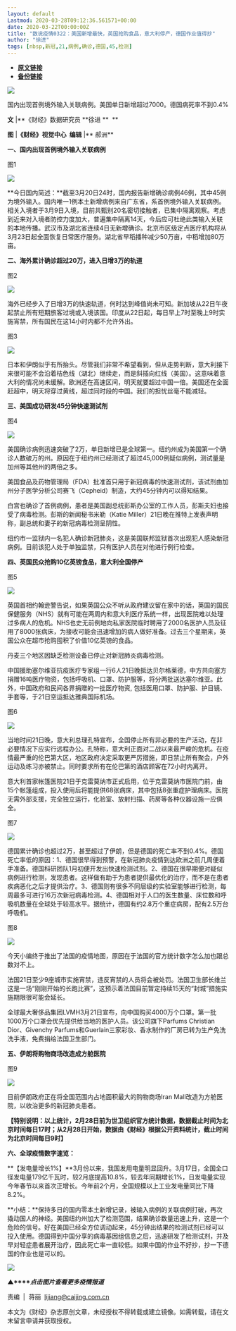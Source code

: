 ```yaml
---
layout: default
Lastmod: 2020-03-28T09:12:36.561571+00:00
date: 2020-03-22T00:00:00Z
title: "数说疫情0322：美国新增最快，英国抢购食品，意大利停产，德国作业值得抄"
author: "徐进"
tags: [nbsp,新冠,21,病例,确诊,德国,45,检测]
---
```


* [**原文链接**](https://mp.weixin.qq.com/s/tUytYKmSTXl_CeDzwgEaPg)
* [**备份链接**](http://archive.today/ewCYF)


![](/images/post/77e6cfb5c7ef66e00d9bd04f74961594.jpg)

国内出现首例境外输入关联病例。美国单日新增超过7000。德国病死率不到0.4%

**文** |**《财经》数据研究员 **徐进 **  **

**图** |**《财经》视觉中心  编辑** |** 郝洲**

**一、国内出现首例境外输入关联病例**

图1

![](/images/post/7fd0ff894d844523a1734160c6f9fbb8.jpg)

**今日国内简述：**截至3月20日24时，国内报告新增确诊病例46例，其中45例为境外输入。国内唯一1例本土新增病例来自广东省，系首例境外输入关联病例。相关入境者于3月9日入境，目前共甄别20名密切接触者，已集中隔离观察。考虑到近来对入境者防控力度加大，普遍集中隔离14天，今后应可杜绝此类输入关联的本地传播。武汉市及湖北省连续4日无新增确诊。北京市区级定点医疗机构将从3月23日起全面恢复日常医疗服务。湖北省早稻播种减少50万亩，中稻增加80万亩。

**二、海外累计确诊超过20万，进入日增3万的轨道**

图2

![](/images/post/6fb8a7b646664bd4188a867d0b67a767.jpg)

海外已经步入了日增3万的快速轨道，何时达到峰值尚未可知。新加坡从22日午夜起禁止所有短期旅客过境或入境该国。印度从22日起，每日早上7时至晚上9时实施宵禁，所有国民在这14小时内都不允许外出。

图3

![](/images/post/657013f37b7deb06804c4ffdf96c98eb.jpg)

日本和伊朗似乎有所抬头。尽管我们非常不希望看到，但从走势判断，意大利接下来很可能不会沿着桔色线（湖北）继续走，而是斜插向红线（美国）。这意味着意大利的情况尚未缓解。欧洲还在高速区间，明天就要超过中国一倍。美国还在全面赶超中，明天将穿过黄线，超过同时段的中国。我们的担忧丝毫不能减轻。

**三、美国成功研发45分钟快速测试剂**

图4

![](/images/post/c9f7054f157d6599e3235f2277a06c84.jpg)

美国确诊病例迅速突破了2万，单日新增已是全球第一。纽约州成为美国第一个确诊人数破万的州。原因在于纽约州已经测试了超过45,000例疑似病例，测试量是加州等其他州的两倍之多。

美国食品及药物管理局（FDA）批准首只用于新冠病毒的快速测试剂，该试剂由加州分子医学分析公司赛飞（Cepheid）制造，大约45分钟内可以得知结果。

白宫也确诊了首例病例，患者是美国副总统彭斯办公室的工作人员，彭斯夫妇也接受了病毒检测。彭斯的新闻秘书米勒（Katie Miller）21日晚在推特上发表声明称，副总统和妻子的新冠病毒检测呈阴性。

纽约市一监狱内一名犯人确诊新冠肺炎，这是美国联邦监狱首次出现犯人感染新冠病例。目前该犯人处于单独监禁，只有医护人员在对他进行例行检查。

**四、英国民众抢购10亿英镑食品，意大利全国停产**

图5

![](/images/post/b294749598259140ddb133d5b6863893.jpg)

英国首相约翰逊警告说，如果英国公众不听从政府建议留在家中的话，英国的国民保健服务（NHS）就有可能在两周内和意大利医疗系统一样，出现医院难以处理过多病人的危机。NHS也史无前例地向私家医院临时聘用了2000名医护人员及征用了8000张病床，为接收可能会迅速增加的病人做好准备。过去三个星期来，英国公众在超市抢购囤积了价值10亿英镑的食品。

丹麦三个地区因缺乏检测设备已停止对新冠肺炎病毒检测。

中国援助塞尔维亚抗疫医疗专家组一行6人21日晚抵达贝尔格莱德，中方共向塞方捐赠16吨医疗物资，包括呼吸机、口罩、防护服等，将分两批送达塞尔维亚。此外，中国政府和民间各界捐赠的一批医疗物资, 包括医用口罩、防护服、护目镜、手套等，于21日空运抵达雅典国际机场。

图6

![](/images/post/fdc209171626e2780838041e446bdc8f.jpg)

当地时间21日晚，意大利总理孔特宣布，全国停止所有非必要的生产活动，在非必要情况下应实行远程办公。孔特称，意大利正面对二战以来最严峻的危机。在疫情最严重的伦巴第大区，地区政府决定采取更严厉措施，即日禁止所有聚会，户外运动及练习亦被禁止。同时要求所有在伦巴第的酒店顾客在72小时内离开。

意大利首家帐篷医院21日于克雷莫纳市正式启用，位于克雷莫纳市医院门前，由15个帐篷组成，投入使用后将能提供68张病床，其中包括8张重症护理病床。医院无需外部支援，完全独立运行，化验室、放射扫描、药房等各种仪器设施一应俱全。

图7

![](/images/post/d059e8f31bae7dcdd4dd9c4c3cce3967.jpg)

德国累计确诊也超过2万，甚至超过了伊朗，但是德国的死亡率不到0.4%。德国死亡率低的原因：1、德国很早得到预警，在新冠肺炎疫情到达欧洲之前几周便着手准备。德国科研团队1月初便开发出快速检测试剂。2、德国在很早期便对疑似病例进行检测，发现患者。这样做有助于为患者提供最优化的治疗，而不是在患者疾病恶化之后才提供治疗。3、德国则有很多不同层级的实验室能够进行检测，每周最多可进行16万次新冠病毒检测。4、德国相对于人口的医生数量、床位数和呼吸机数量在全球处于较高水平。据统计，德国有约2.8万个重症病房，配有2.5万台呼吸机。

图8

![](/images/post/05f1398d6300666b23a9d6c1bec3cf5a.jpg)

今天小编终于推出了法国的疫情地图，原因在于法国的官方统计数字怎么加也跟总数对不上。

法国21日至少9座城市实施宵禁，违反宵禁的人员将会被处罚。法国卫生部长维兰这是一场“刚刚开始的长跑比赛”，这预示着法国目前暂定持续15天的“封城”措施实施期限很可能会延长。

全球最大奢侈品集团LVMH3月21日宣布，向中国购买4000万个口罩。第一批1000万个口罩会优先提供给当地的医护人员。该公司旗下Parfums Christian Dior、Givenchy Parfums和Guerlain三家彩妆、香水制作的厂房已转为生产免洗洗手液，免费捐给法国卫生部门。

**五、伊朗将购物商场改造成方舱医院**

图9

![](/images/post/d647990e4849ba91ee793a69c5e4b1af.jpg)

目前伊朗政府正在将全国范围内占地面积最大的购物商场Iran Mall改造为方舱医院，以收治更多的新冠肺炎患者。

**【特别说明：以上统计，2月28日前为世卫组织官方统计数据，数据截止时间为北京时间每日17时；从2月28日开始，数据由《财经》根据公开资料统计，截止时间为北京时间每日9时】**

**六、全球疫情数字速览：**

**【发电量增长1%】**3月份以来，我国发用电量明显回升。3月17日，全国全口径发电量179亿千瓦时，较2月底提高10.8%，较去年同期增长1%，日发电量实现今年春节以来首次正增长。今年前2个月，全国规模以上工业发电量同比下降8.2%。

**小结：**保持多日的国内零本土新增记录，被输入病例的关联病例打破，再次撬动国人的神经。美国纽约州加大了检测范围，结果确诊数量迅速上升，这是一个危险的信号。好在美国已经全方位调动起来，45分钟出结果的检测试剂已经可以投入使用。德国得到中国分享的病毒基因组信息之后，迅速研发了检测试剂，并及早对轻症患者展开治疗，因此死亡率一直较低。如果中国的作业不好抄，抄一下德国的作业也是可以的。

[![](/images/post/4d24a5670c9a87791ea8b757d030c0d3.jpg)](https://mp.weixin.qq.com/mp/homepage?__biz=MjM5NDU5NTM4MQ==&hid=29&sn=21c0f34c737748fe3b2c372bb40ae622)  

**▲****_点击图片查看更多疫情报道_**

  

  

责编  |  蒋丽  lijiang@caijing.com.cn

本文为《财经》杂志原创文章，未经授权不得转载或建立镜像。如需转载，请在文末留言申请并获取授权。

